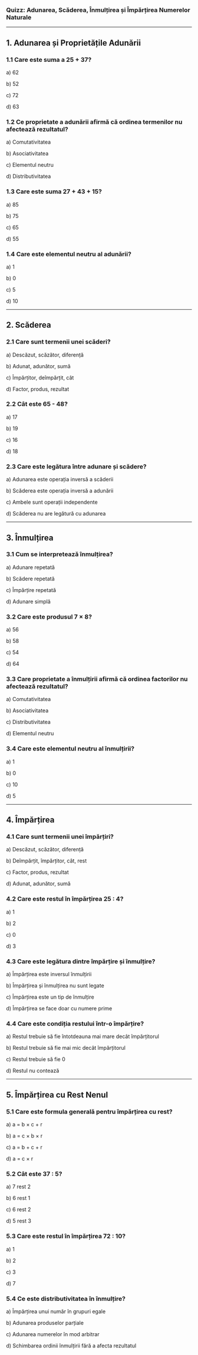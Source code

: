 ### **Quizz: Adunarea, Scăderea, Înmulțirea și Împărțirea Numerelor Naturale**

---

## **1. Adunarea și Proprietățile Adunării**

### 1.1 Care este suma a 25 + 37?

a) 62

b) 52

c) 72

d) 63

### 1.2 Ce proprietate a adunării afirmă că ordinea termenilor nu afectează rezultatul?

a) Comutativitatea

b) Asociativitatea

c) Elementul neutru

d) Distributivitatea

### 1.3 Care este suma 27 + 43 + 15?

a) 85

b) 75

c) 65

d) 55

### 1.4 Care este elementul neutru al adunării?

a) 1

b) 0

c) 5

d) 10

---

## **2. Scăderea**

### 2.1 Care sunt termenii unei scăderi?

a) Descăzut, scăzător, diferență

b) Adunat, adunător, sumă

c) Împărțitor, deîmpărțit, cât

d) Factor, produs, rezultat

### 2.2 Cât este 65 - 48?

a) 17

b) 19

c) 16

d) 18

### 2.3 Care este legătura între adunare și scădere?

a) Adunarea este operația inversă a scăderii

b) Scăderea este operația inversă a adunării

c) Ambele sunt operații independente

d) Scăderea nu are legătură cu adunarea

---

## **3. Înmulțirea**

### 3.1 Cum se interpretează înmulțirea?

a) Adunare repetată

b) Scădere repetată

c) Împărțire repetată

d) Adunare simplă

### 3.2 Care este produsul 7 × 8?

a) 56

b) 58

c) 54

d) 64

### 3.3 Care proprietate a înmulțirii afirmă că ordinea factorilor nu afectează rezultatul?

a) Comutativitatea

b) Asociativitatea

c) Distributivitatea

d) Elementul neutru

### 3.4 Care este elementul neutru al înmulțirii?

a) 1

b) 0

c) 10

d) 5

---

## **4. Împărțirea**

### 4.1 Care sunt termenii unei împărțiri?

a) Descăzut, scăzător, diferență

b) Deîmpărțit, împărțitor, cât, rest

c) Factor, produs, rezultat

d) Adunat, adunător, sumă

### 4.2 Care este restul în împărțirea 25 : 4?

a) 1

b) 2

c) 0

d) 3

### 4.3 Care este legătura dintre împărțire și înmulțire?

a) Împărțirea este inversul înmulțirii

b) Împărțirea și înmulțirea nu sunt legate

c) Împărțirea este un tip de înmulțire

d) Împărțirea se face doar cu numere prime

### 4.4 Care este condiția restului într-o împărțire?

a) Restul trebuie să fie întotdeauna mai mare decât împărțitorul

b) Restul trebuie să fie mai mic decât împărțitorul

c) Restul trebuie să fie 0

d) Restul nu contează

---

## **5. Împărțirea cu Rest Nenul**

### 5.1 Care este formula generală pentru împărțirea cu rest?

a) a = b × c + r

b) a = c × b × r

c) a = b + c + r

d) a = c × r

### 5.2 Cât este 37 : 5?

a) 7 rest 2

b) 6 rest 1

c) 6 rest 2

d) 5 rest 3

### 5.3 Care este restul în împărțirea 72 : 10?

a) 1

b) 2

c) 3

d) 7

### 5.4 Ce este distributivitatea în înmulțire?

a) Împărțirea unui număr în grupuri egale

b) Adunarea produselor parțiale

c) Adunarea numerelor în mod arbitrar

d) Schimbarea ordinii înmulțirii fără a afecta rezultatul